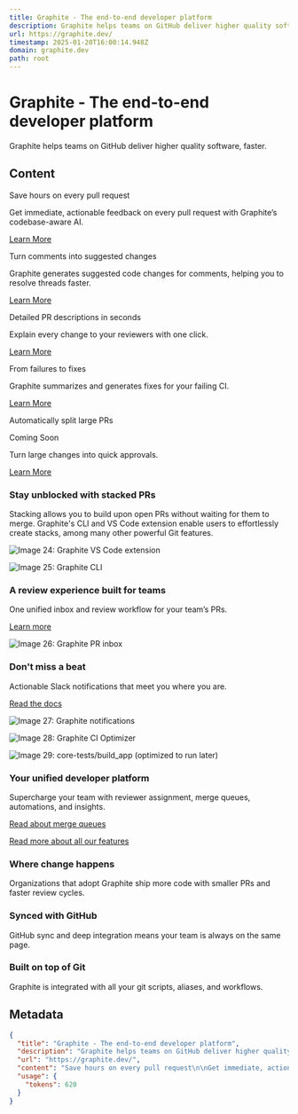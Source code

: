 ```yaml
---
title: Graphite - The end-to-end developer platform
description: Graphite helps teams on GitHub deliver higher quality software, faster.
url: https://graphite.dev/
timestamp: 2025-01-20T16:00:14.948Z
domain: graphite.dev
path: root
---
```


# Graphite - The end-to-end developer platform


Graphite helps teams on GitHub deliver higher quality software, faster.


## Content

Save hours on every pull request

Get immediate, actionable feedback on every pull request with Graphite’s codebase-aware AI.

[Learn More](https://graphite.dev/features/reviewer)

Turn comments into suggested changes

Graphite generates suggested code changes for comments, helping you to resolve threads faster.

[Learn More](https://graphite.dev/features/reviewer)

Detailed PR descriptions in seconds

Explain every change to your reviewers with one click.

[Learn More](https://graphite.dev/features/reviewer)

From failures to fixes

Graphite summarizes and generates fixes for your failing CI.

[Learn More](https://graphite.dev/features/reviewer)

Automatically split large PRs

Coming Soon

Turn large changes into quick approvals.

[Learn More](https://graphite.dev/features/reviewer)

### Stay unblocked with stacked PRs

Stacking allows you to build upon open PRs without waiting for them to merge. Graphite's CLI and VS Code extension enable users to effortlessly create stacks, among many other powerful Git features.

![Image 24: Graphite VS Code extension](https://graphite.dev/nextImageExportOptimizer/gti.f6761078-opt-1200.WEBP)

![Image 25: Graphite CLI](https://graphite.dev/nextImageExportOptimizer/cli.ef8966ea-opt-1080.WEBP)

### A review experience built for teams

One unified inbox and review workflow for your team’s PRs.

[Learn more](https://graphite.dev/features#inbox)

![Image 26: Graphite PR inbox](https://graphite.dev/nextImageExportOptimizer/pr_inbox.c1b1a44c-opt-640.WEBP)

### Don't miss a beat

Actionable Slack notifications that meet you where you are.

[Read the docs](https://graphite.dev/docs/slack-notifications)

![Image 27: Graphite notifications](https://graphite.dev/nextImageExportOptimizer/notification.67146600-opt-728.WEBP)

![Image 28: Graphite CI Optimizer](https://graphite.dev/nextImageExportOptimizer/ci_optimizer.ce7a2cf6-opt-640.WEBP)

![Image 29: core-tests/build_app (optimized to run later)](https://graphite.dev/nextImageExportOptimizer/ci_optimizer_label.91f8bdd1-opt-1080.WEBP)

### Your unified developer platform

Supercharge your team with reviewer assignment, merge queues, automations, and insights.

[Read about merge queues](https://graphite.dev/features#merge-queue)

[Read more about all our features](https://graphite.dev/features)

### Where change happens

Organizations that adopt Graphite ship more code with smaller PRs and faster review cycles.

### Synced with GitHub

GitHub sync and deep integration means your team is always on the same page.

### Built on top of Git

Graphite is integrated with all your git scripts, aliases, and workflows.

## Metadata

```json
{
  "title": "Graphite - The end-to-end developer platform",
  "description": "Graphite helps teams on GitHub deliver higher quality software, faster.",
  "url": "https://graphite.dev/",
  "content": "Save hours on every pull request\n\nGet immediate, actionable feedback on every pull request with Graphite’s codebase-aware AI.\n\n[Learn More](https://graphite.dev/features/reviewer)\n\nTurn comments into suggested changes\n\nGraphite generates suggested code changes for comments, helping you to resolve threads faster.\n\n[Learn More](https://graphite.dev/features/reviewer)\n\nDetailed PR descriptions in seconds\n\nExplain every change to your reviewers with one click.\n\n[Learn More](https://graphite.dev/features/reviewer)\n\nFrom failures to fixes\n\nGraphite summarizes and generates fixes for your failing CI.\n\n[Learn More](https://graphite.dev/features/reviewer)\n\nAutomatically split large PRs\n\nComing Soon\n\nTurn large changes into quick approvals.\n\n[Learn More](https://graphite.dev/features/reviewer)\n\n### Stay unblocked with stacked PRs\n\nStacking allows you to build upon open PRs without waiting for them to merge. Graphite's CLI and VS Code extension enable users to effortlessly create stacks, among many other powerful Git features.\n\n![Image 24: Graphite VS Code extension](https://graphite.dev/nextImageExportOptimizer/gti.f6761078-opt-1200.WEBP)\n\n![Image 25: Graphite CLI](https://graphite.dev/nextImageExportOptimizer/cli.ef8966ea-opt-1080.WEBP)\n\n### A review experience built for teams\n\nOne unified inbox and review workflow for your team’s PRs.\n\n[Learn more](https://graphite.dev/features#inbox)\n\n![Image 26: Graphite PR inbox](https://graphite.dev/nextImageExportOptimizer/pr_inbox.c1b1a44c-opt-640.WEBP)\n\n### Don't miss a beat\n\nActionable Slack notifications that meet you where you are.\n\n[Read the docs](https://graphite.dev/docs/slack-notifications)\n\n![Image 27: Graphite notifications](https://graphite.dev/nextImageExportOptimizer/notification.67146600-opt-728.WEBP)\n\n![Image 28: Graphite CI Optimizer](https://graphite.dev/nextImageExportOptimizer/ci_optimizer.ce7a2cf6-opt-640.WEBP)\n\n![Image 29: core-tests/build_app (optimized to run later)](https://graphite.dev/nextImageExportOptimizer/ci_optimizer_label.91f8bdd1-opt-1080.WEBP)\n\n### Your unified developer platform\n\nSupercharge your team with reviewer assignment, merge queues, automations, and insights.\n\n[Read about merge queues](https://graphite.dev/features#merge-queue)\n\n[Read more about all our features](https://graphite.dev/features)\n\n### Where change happens\n\nOrganizations that adopt Graphite ship more code with smaller PRs and faster review cycles.\n\n### Synced with GitHub\n\nGitHub sync and deep integration means your team is always on the same page.\n\n### Built on top of Git\n\nGraphite is integrated with all your git scripts, aliases, and workflows.",
  "usage": {
    "tokens": 620
  }
}
```

